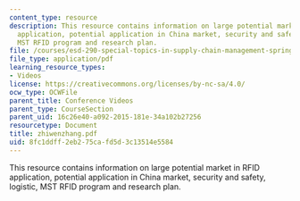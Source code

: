 ```yaml
---
content_type: resource
description: This resource contains information on large potential market in RFID
  application, potential application in China market, security and safety, logistic,
  MST RFID program and research plan.
file: /courses/esd-290-special-topics-in-supply-chain-management-spring-2005/8fc1ddff2eb275cafd5d3c13514e5584_zhiwenzhang.pdf
file_type: application/pdf
learning_resource_types:
- Videos
license: https://creativecommons.org/licenses/by-nc-sa/4.0/
ocw_type: OCWFile
parent_title: Conference Videos
parent_type: CourseSection
parent_uid: 16c26e40-a092-2015-181e-34a102b27256
resourcetype: Document
title: zhiwenzhang.pdf
uid: 8fc1ddff-2eb2-75ca-fd5d-3c13514e5584
---
```

This resource contains information on large potential market in RFID application, potential application in China market, security and safety, logistic, MST RFID program and research plan.
